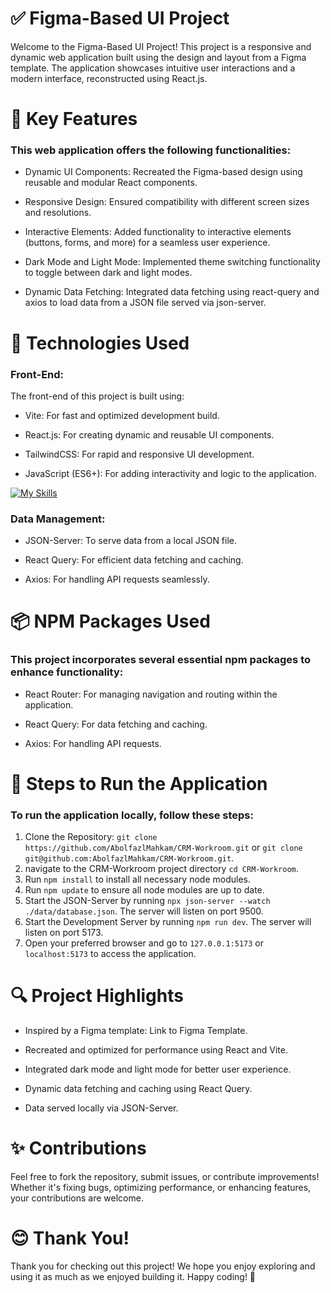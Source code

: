 # ✅ Figma-Based UI Project

Welcome to the Figma-Based UI Project! This project is a responsive and dynamic web application built using the design and layout from a Figma template. The application showcases intuitive user interactions and a modern interface, reconstructed using React.js.

# 🔑 Key Features

### This web application offers the following functionalities:

* Dynamic UI Components:
Recreated the Figma-based design using reusable and modular React components.

* Responsive Design:
Ensured compatibility with different screen sizes and resolutions.

* Interactive Elements:
Added functionality to interactive elements (buttons, forms, and more) for a seamless user experience.

* Dark Mode and Light Mode:
Implemented theme switching functionality to toggle between dark and light modes.

* Dynamic Data Fetching:
Integrated data fetching using react-query and axios to load data from a JSON file served via json-server.

# 🔗 Technologies Used

### Front-End:

The front-end of this project is built using:

* Vite: For fast and optimized development build.

* React.js: For creating dynamic and reusable UI components.

* TailwindCSS: For rapid and responsive UI development.

* JavaScript (ES6+): For adding interactivity and logic to the application.

[![My Skills](https://skillicons.dev/icons?i=vite,react,tailwind,js)](https://skillicons.dev)

### Data Management:

* JSON-Server: To serve data from a local JSON file.

* React Query: For efficient data fetching and caching.

* Axios: For handling API requests seamlessly.

# 📦 NPM Packages Used

### This project incorporates several essential npm packages to enhance functionality:

* React Router: For managing navigation and routing within the application.

* React Query: For data fetching and caching.

* Axios: For handling API requests.

# 🚀 Steps to Run the Application

### To run the application locally, follow these steps:

1. Clone the Repository: ```git clone https://github.com/AbolfazlMahkam/CRM-Workroom.git``` or ```git clone git@github.com:AbolfazlMahkam/CRM-Workroom.git```.
2. navigate to the CRM-Workroom project directory ```cd CRM-Workroom```.
3. Run ```npm install``` to install all necessary node modules.
4. Run ```npm update``` to ensure all node modules are up to date.
5. Start the JSON-Server by running ```npx json-server --watch ./data/database.json```. The server will listen on port 9500.
6. Start the Development Server by running ```npm run dev```. The server will listen on port 5173.
7. Open your preferred browser and go to ````127.0.0.1:5173```` or ```localhost:5173``` to access the application.

# 🔍 Project Highlights

* Inspired by a Figma template: Link to Figma Template.

* Recreated and optimized for performance using React and Vite.

* Integrated dark mode and light mode for better user experience.

* Dynamic data fetching and caching using React Query.

* Data served locally via JSON-Server.

# ✨ Contributions

Feel free to fork the repository, submit issues, or contribute improvements! Whether it's fixing bugs, optimizing performance, or enhancing features, your contributions are welcome.

# 😊 Thank You!

Thank you for checking out this project! We hope you enjoy exploring and using it as much as we enjoyed building it. Happy coding! 🎉
